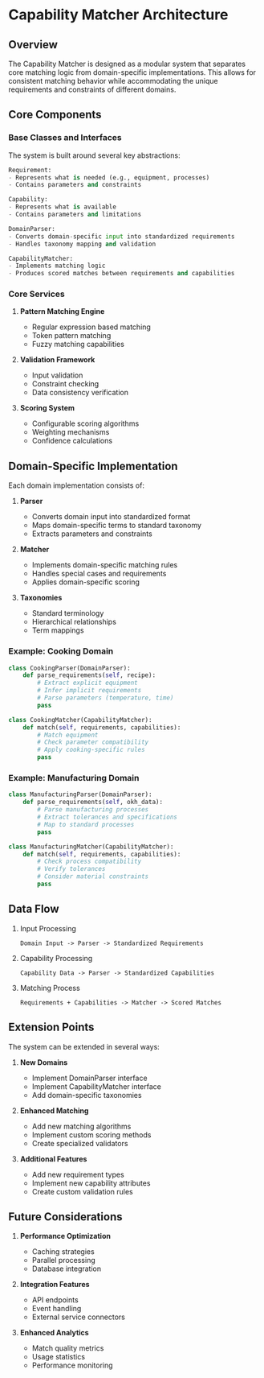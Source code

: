 # Capability Matcher Architecture

## Overview

The Capability Matcher is designed as a modular system that separates core matching logic from domain-specific implementations. This allows for consistent matching behavior while accommodating the unique requirements and constraints of different domains.

## Core Components

### Base Classes and Interfaces

The system is built around several key abstractions:

```python
Requirement:
- Represents what is needed (e.g., equipment, processes)
- Contains parameters and constraints

Capability:
- Represents what is available
- Contains parameters and limitations

DomainParser:
- Converts domain-specific input into standardized requirements
- Handles taxonomy mapping and validation

CapabilityMatcher:
- Implements matching logic
- Produces scored matches between requirements and capabilities
```

### Core Services

1. **Pattern Matching Engine**
   - Regular expression based matching
   - Token pattern matching
   - Fuzzy matching capabilities

2. **Validation Framework**
   - Input validation
   - Constraint checking
   - Data consistency verification

3. **Scoring System**
   - Configurable scoring algorithms
   - Weighting mechanisms
   - Confidence calculations

## Domain-Specific Implementation

Each domain implementation consists of:

1. **Parser**
   - Converts domain input into standardized format
   - Maps domain-specific terms to standard taxonomy
   - Extracts parameters and constraints

2. **Matcher**
   - Implements domain-specific matching rules
   - Handles special cases and requirements
   - Applies domain-specific scoring

3. **Taxonomies**
   - Standard terminology
   - Hierarchical relationships
   - Term mappings

### Example: Cooking Domain

```python
class CookingParser(DomainParser):
    def parse_requirements(self, recipe):
        # Extract explicit equipment
        # Infer implicit requirements
        # Parse parameters (temperature, time)
        pass

class CookingMatcher(CapabilityMatcher):
    def match(self, requirements, capabilities):
        # Match equipment
        # Check parameter compatibility
        # Apply cooking-specific rules
        pass
```

### Example: Manufacturing Domain

```python
class ManufacturingParser(DomainParser):
    def parse_requirements(self, okh_data):
        # Parse manufacturing processes
        # Extract tolerances and specifications
        # Map to standard processes
        pass

class ManufacturingMatcher(CapabilityMatcher):
    def match(self, requirements, capabilities):
        # Check process compatibility
        # Verify tolerances
        # Consider material constraints
        pass
```

## Data Flow

1. Input Processing
   ```
   Domain Input -> Parser -> Standardized Requirements
   ```

2. Capability Processing
   ```
   Capability Data -> Parser -> Standardized Capabilities
   ```

3. Matching Process
   ```
   Requirements + Capabilities -> Matcher -> Scored Matches
   ```

## Extension Points

The system can be extended in several ways:

1. **New Domains**
   - Implement DomainParser interface
   - Implement CapabilityMatcher interface
   - Add domain-specific taxonomies

2. **Enhanced Matching**
   - Add new matching algorithms
   - Implement custom scoring methods
   - Create specialized validators

3. **Additional Features**
   - Add new requirement types
   - Implement new capability attributes
   - Create custom validation rules

## Future Considerations

1. **Performance Optimization**
   - Caching strategies
   - Parallel processing
   - Database integration

2. **Integration Features**
   - API endpoints
   - Event handling
   - External service connectors

3. **Enhanced Analytics**
   - Match quality metrics
   - Usage statistics
   - Performance monitoring